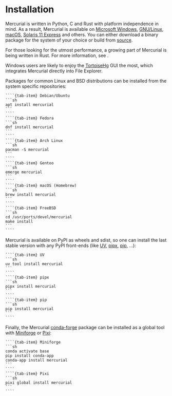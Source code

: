 # Installation

Mercurial is written in Python, C and Rust with platform independence in mind. As a
result, Mercurial is available on [Microsoft Windows], [GNU/Linux], [macOS],
[Solaris 11 Express] and others. You can either download a binary package for the system
of your choice or build from [source](https://www.mercurial-scm.org/release).

For those looking for the utmost performance, a growing part of Mercurial is being
written in Rust. For more information, see [](./help/topics/rust.rst).

Windows users are likely to enjoy the [TortoiseHg] GUI the most, which integrates
Mercurial directly into File Explorer.

Packages for common Linux and BSD distributions can be installed from the system specific
repositories:

`````{tab-set}
````{tab-item} Debian/Ubuntu
```sh
apt install mercurial
```
````
````{tab-item} Fedora
```sh
dnf install mercurial
```
````
````{tab-item} Arch Linux
```sh
pacman -S mercurial
```
````
````{tab-item} Gentoo
```sh
emerge mercurial
```
````
````{tab-item} macOS (Homebrew)
```sh
brew install mercurial
```
````
````{tab-item} FreeBSD
```sh
cd /usr/ports/devel/mercurial
make install
```
````
`````

Mercurial is available on PyPI as wheels and sdist, so one can install the last stable
version with any PyPI front-ends (like [UV], [pipx], [pip], ...):

`````{tab-set}
````{tab-item} UV
```sh
uv tool install mercurial
```
````
````{tab-item} pipx
```sh
pipx install mercurial
```
````
````{tab-item} pip
```sh
pip install mercurial
```
````
`````

Finally, the Mercurial [conda-forge] package can be installed as a global tool with
[Miniforge] or [Pixi]:

`````{tab-set}
````{tab-item} Miniforge
```sh
conda activate base
pip install conda-app
conda-app install mercurial
```
````
````{tab-item} Pixi
```sh
pixi global install mercurial
```
````
`````

[conda-forge]: https://conda-forge.org/
[gnu/linux]: http://kernel.org/
[macos]: http://www.apple.com/
[microsoft windows]: http://www.microsoft.com/windows
[miniforge]: https://github.com/conda-forge/miniforge
[pip]: https://pip.pypa.io
[pipx]: https://pipx.pypa.io
[pixi]: https://pixi.sh
[solaris 11 express]: http://oracle.com/solaris
[tortoisehg]: http://tortoisehg.org/
[uv]: https://docs.astral.sh/uv
